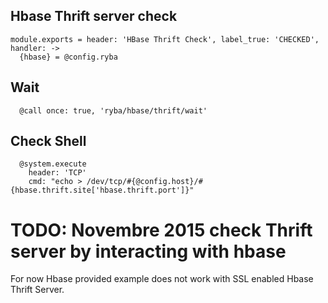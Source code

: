 
## Hbase Thrift server check

    module.exports = header: 'HBase Thrift Check', label_true: 'CHECKED', handler: ->
      {hbase} = @config.ryba

## Wait

      @call once: true, 'ryba/hbase/thrift/wait'

## Check Shell

      @system.execute
        header: 'TCP'
        cmd: "echo > /dev/tcp/#{@config.host}/#{hbase.thrift.site['hbase.thrift.port']}"

# TODO: Novembre 2015 check Thrift  server by interacting with hbase

For now Hbase provided example does not work with SSL enabled Hbase Thrift Server.
